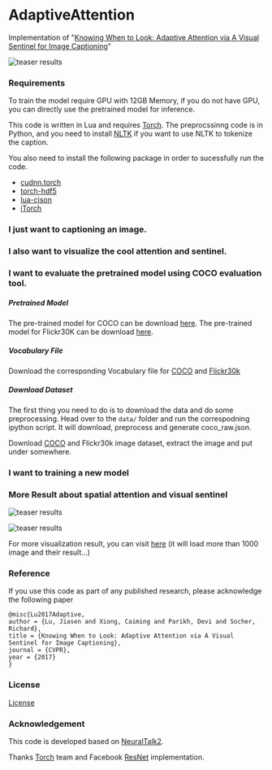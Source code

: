 # AdaptiveAttention
Implementation of "[Knowing When to Look: Adaptive Attention via A Visual Sentinel for Image Captioning](https://arxiv.org/pdf/1612.01887.pdf)"

![teaser results](https://raw.github.com/jiasenlu/AdaptiveAttention/master/demo/fig1.png)

### Requirements

To train the model require GPU with 12GB Memory, if you do not have GPU, you can directly use the pretrained model for inference. 

This code is written in Lua and requires [Torch](http://torch.ch/). The preprocssinng code is in Python, and you need to install [NLTK](http://www.nltk.org/) if you want to use NLTK to tokenize the caption.

You also need to install the following package in order to sucessfully run the code.

- [cudnn.torch](https://github.com/soumith/cudnn.torch)
- [torch-hdf5](https://github.com/deepmind/torch-hdf5)
- [lua-cjson](http://www.kyne.com.au/~mark/software/lua-cjson.php)
- [iTorch](https://github.com/facebook/iTorch)

### I just want to captioning an image. 


### I also want to visualize the cool attention and sentinel. 


### I want to evaluate the pretrained model using COCO evaluation tool. 
##### Pretrained Model
The pre-trained model for COCO can be download [here](https://filebox.ece.vt.edu/~jiasenlu/codeRelease/AdaptiveAttention/model/COCO/).
The pre-trained model for Flickr30K can be download [here](https://filebox.ece.vt.edu/~jiasenlu/codeRelease/AdaptiveAttention/model/Flickr30k/). 

##### Vocabulary File
Download the corresponding Vocabulary file for [COCO](https://filebox.ece.vt.edu/~jiasenlu/codeRelease/AdaptiveAttention/data/COCO/) and [Flickr30k](https://filebox.ece.vt.edu/~jiasenlu/codeRelease/AdaptiveAttention/data/Flickr30k/) 

##### Download Dataset
The first thing you need to do is to download the data and do some preprocessing. Head over to the `data/` folder and run the correspodning ipython script. It will download, preprocess and generate coco_raw.json. 

Download [COCO](http://mscoco.org/) and Flickr30k image dataset, extract the image and put under somewhere. 
 

### I want to training a new model


### More Result about spatial attention and visual sentinel

![teaser results](https://raw.github.com/jiasenlu/AdaptiveAttention/master/demo/fig2.png)

![teaser results](https://raw.github.com/jiasenlu/AdaptiveAttention/master/demo/fig3.png)

For more visualization result, you can visit [here](https://filebox.ece.vt.edu/~jiasenlu/demo/caption_atten/demo.html)
(it will load more than 1000 image and their result...)
### Reference
If you use this code as part of any published research, please acknowledge the following paper
```
@misc{Lu2017Adaptive,
author = {Lu, Jiasen and Xiong, Caiming and Parikh, Devi and Socher, Richard},
title = {Knowing When to Look: Adaptive Attention via A Visual Sentinel for Image Captioning},
journal = {CVPR},
year = {2017}
}
```
### License
[License](https://github.com/jiasenlu/AdaptiveAttention/edit/master/LICENCE.md)

### Acknowledgement 

This code is developed based on [NeuralTalk2](https://github.com/karpathy/neuraltalk2). 

Thanks [Torch](http://torch.ch/) team and Facebook [ResNet](https://github.com/facebook/fb.resnet.torch) implementation. 
